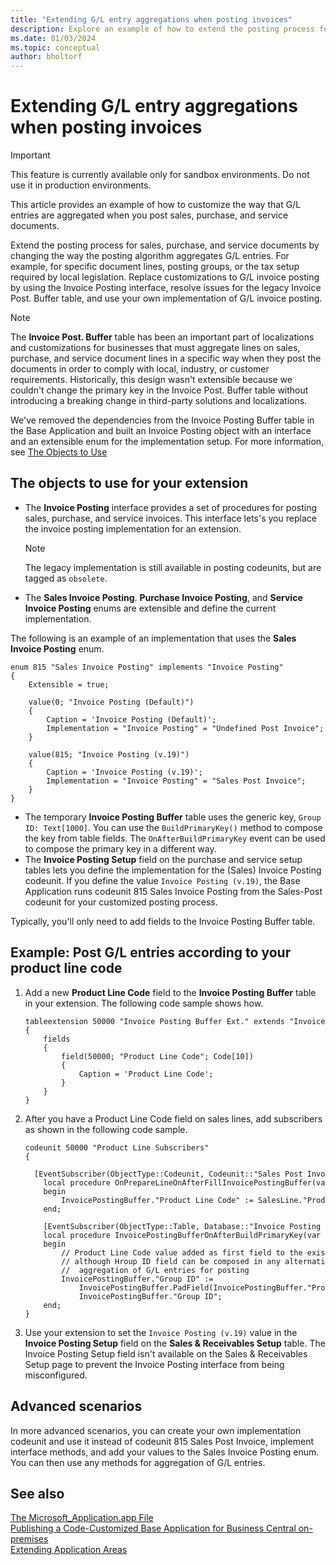 ```yaml
---
title: "Extending G/L entry aggregations when posting invoices"
description: Explore an example of how to extend the posting process for sales, purchase, and service documents.
ms.date: 01/03/2024
ms.topic: conceptual
author: bholtorf
---
```


# Extending G/L entry aggregations when posting invoices

> [!IMPORTANT]
> This feature is currently available only for sandbox environments. Do not use it in production environments.

This article provides an example of how to customize the way that G/L entries are aggregated when you post sales, purchase, and service documents.

Extend the posting process for sales, purchase, and service documents by changing the way the posting algorithm aggregates G/L entries. For example, for specific document lines, posting groups, or the tax setup required by local legislation. Replace customizations to G/L invoice posting by using the Invoice Posting interface, resolve issues for the legacy Invoice Post. Buffer table, and use your own implementation of G/L invoice posting.

> [!NOTE]
> The **Invoice Post. Buffer** table has been an important part of localizations and customizations for businesses that must aggregate lines on sales, purchase, and service document lines in a specific way when they post the documents in order to comply with local, industry, or customer requirements. Historically, this design wasn't extensible because we couldn't change the primary key in the Invoice Post. Buffer table without introducing a breaking change in third-party solutions and localizations.
>
> We've removed the dependencies from the Invoice Posting Buffer table in the Base Application and built an Invoice Posting object with an interface and an extensible enum for the implementation setup. For more information, see [The Objects to Use](devenv-invoice-posting-example.md#the-objects-to-use-for-your-extension)

## The objects to use for your extension

* The **Invoice Posting** interface provides a set of procedures for posting sales, purchase, and service invoices. This interface lets's you replace the invoice posting implementation for an extension. 
   > [!NOTE]
   > The legacy implementation is still available in posting codeunits, but are tagged as `obsolete`.
* The **Sales Invoice Posting**. **Purchase Invoice Posting**, and **Service Invoice Posting** enums are extensible and define the current implementation. 

The following is an example of an implementation that uses the **Sales Invoice Posting** enum.

```AL
enum 815 "Sales Invoice Posting" implements "Invoice Posting" 
{ 
    Extensible = true; 

    value(0; "Invoice Posting (Default)") 
    { 
        Caption = 'Invoice Posting (Default)'; 
        Implementation = "Invoice Posting" = "Undefined Post Invoice"; 
    } 

    value(815; "Invoice Posting (v.19)") 
    { 
        Caption = 'Invoice Posting (v.19)'; 
        Implementation = "Invoice Posting" = "Sales Post Invoice"; 
    } 
} 
```

* The temporary **Invoice Posting Buffer** table uses the generic key, `Group ID: Text[1000]`. You can use the `BuildPrimaryKey()` method to compose the key from table fields. The `OnAfterBuildPrimaryKey` event can be used to compose the primary key in a different way. 
* The **Invoice Posting Setup** field on the purchase and service setup tables lets you define the implementation for the (Sales) Invoice Posting codeunit. If you define the value `Invoice Posting (v.19)`, the Base Application runs codeunit 815 Sales Invoice Posting from the Sales-Post codeunit for your customized posting process. 

Typically, you'll only need to add fields to the Invoice Posting Buffer table.

## Example: Post G/L entries according to your product line code

1. Add a new **Product Line Code** field to the **Invoice Posting Buffer** table in your extension. The following code sample shows how.

    ```AL
    tableextension 50000 "Invoice Posting Buffer Ext." extends "Invoice Posting Buffer" 
    { 
        fields 
        { 
            field(50000; "Product Line Code"; Code[10]) 
            { 
                Caption = 'Product Line Code'; 
            } 
        } 
    } 
    ```

2. After you have a Product Line Code field on sales lines, add subscribers as shown in the following code sample.

    ```AL
    codeunit 50000 "Product Line Subscribers" 
    { 
      
      [EventSubscriber(ObjectType::Codeunit, Codeunit::"Sales Post Invoice", 'OnPrepareLineOnAfterFillInvoicePostingBuffer', '', false, false)] 
        local procedure OnPrepareLineOnAfterFillInvoicePostingBuffer(var InvoicePostingBuffer: Record "Invoice Posting Buffer"; SalesLine: Record "Sales Line") 
        begin 
            InvoicePostingBuffer."Product Line Code" := SalesLine."Product Line Code"; 
        end; 
    
        [EventSubscriber(ObjectType::Table, Database::"Invoice Posting Buffer", 'OnAfterBuildPrimaryKey', '', false, false)] 
        local procedure InvoicePostingBufferOnAfterBuildPrimaryKey(var InvoicePostingBuffer: Record "Invoice Posting Buffer") 
        begin 
            // Product Line Code value added as first field to the existing primary key as example 
            // although Hroup ID field can be composed in any alternative way to support another sorting and 
            //  aggregation of G/L entries for posting 
            InvoicePostingBuffer."Group ID" := 
                InvoicePostingBuffer.PadField(InvoicePostingBuffer."Product Line Code", MaxStrLen(InvoicePostingBuffer."Product Line Code")) + 
                InvoicePostingBuffer."Group ID"; 
        end; 
    }
    ```

3. Use your extension to set the `Invoice Posting (v.19)` value in the **Invoice Posting Setup** field on the **Sales & Receivables Setup** table. The Invoice Posting Setup field isn't available on the Sales & Receivables Setup page to prevent the Invoice Posting interface from being misconfigured.

## Advanced scenarios

In more advanced scenarios, you can create your own implementation codeunit and use it instead of codeunit 815 Sales Post Invoice, implement interface methods, and add your values to the Sales Invoice Posting enum. You can then use any methods for aggregation of G/L entries.

## See also
[The Microsoft_Application.app File](devenv-application-app-file.md)  
[Publishing a Code-Customized Base Application for Business Central on-premises](devenv-publish-code-customization.md)  
[Extending Application Areas](devenv-extending-application-areas.md)  
